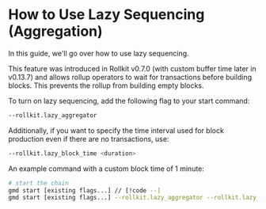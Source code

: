 # How to Use Lazy Sequencing (Aggregation)

In this guide, we'll go over how to use lazy sequencing.

This feature was introduced in Rollkit v0.7.0 (with custom buffer time later in v0.13.7) and allows rollup operators to wait for transactions before building blocks. This prevents the rollup from building empty blocks.

To turn on lazy sequencing, add the following flag to your start command:

```bash
--rollkit.lazy_aggregator
```

Additionally, if you want to specify the time interval used for block production even if there are no transactions, use:

```bash
--rollkit.lazy_block_time <duration>
```

An example command with a custom block time of 1 minute:

```bash
# start the chain
gmd start [existing flags...] // [!code --]
gmd start [existing flags...] --rollkit.lazy_aggregator --rollkit.lazy_block_time=1m0s // [!code ++]
```
